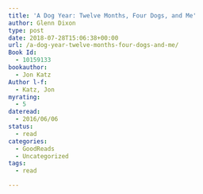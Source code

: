 ```yaml
---
title: 'A Dog Year: Twelve Months, Four Dogs, and Me'
author: Glenn Dixon
type: post
date: 2018-07-28T15:06:38+00:00
url: /a-dog-year-twelve-months-four-dogs-and-me/
Book Id:
  - 10159133
bookauthor:
  - Jon Katz
Author l-f:
  - Katz, Jon
myrating:
  - 5
dateread:
  - 2016/06/06
status:
  - read
categories:
  - GoodReads
  - Uncategorized
tags:
  - read

---
```

